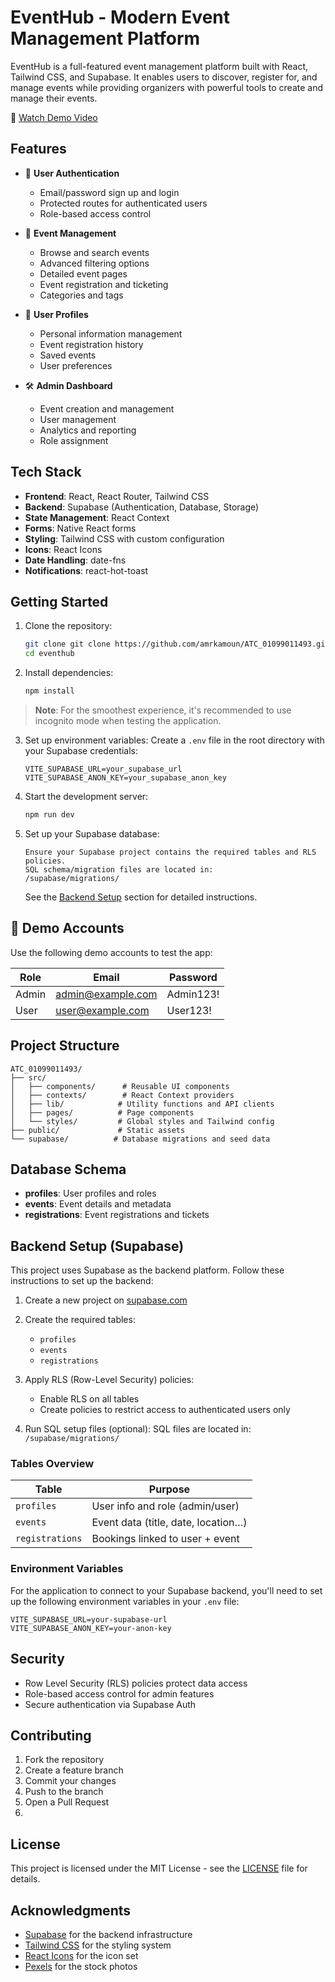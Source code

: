 # EventHub - Modern Event Management Platform

EventHub is a full-featured event management platform built with React, Tailwind CSS, and Supabase. It enables users to discover, register for, and manage events while providing organizers with powerful tools to create and manage their events.

🎥 [Watch Demo Video](https://drive.google.com/file/d/1DyZXsMKkv_15FctrKz7IUm6BS2ASbNMJ/view?usp=sharing)

## Features

- 🔐 **User Authentication**
  - Email/password sign up and login
  - Protected routes for authenticated users
  - Role-based access control

- 📅 **Event Management**
  - Browse and search events
  - Advanced filtering options
  - Detailed event pages
  - Event registration and ticketing
  - Categories and tags

- 👤 **User Profiles**
  - Personal information management
  - Event registration history
  - Saved events
  - User preferences

- 🛠 **Admin Dashboard**
  - Event creation and management
  - User management
  - Analytics and reporting
  - Role assignment

## Tech Stack

- **Frontend**: React, React Router, Tailwind CSS
- **Backend**: Supabase (Authentication, Database, Storage)
- **State Management**: React Context
- **Forms**: Native React forms
- **Styling**: Tailwind CSS with custom configuration
- **Icons**: React Icons
- **Date Handling**: date-fns
- **Notifications**: react-hot-toast

## Getting Started

1. Clone the repository:
   ```bash
   git clone git clone https://github.com/amrkamoun/ATC_01099011493.git
   cd eventhub
   ```

2. Install dependencies:
   ```bash
   npm install
   ```

> **Note**: For the smoothest experience, it's recommended to use incognito mode when testing the application.

3. Set up environment variables:
   Create a `.env` file in the root directory with your Supabase credentials:
   ```
   VITE_SUPABASE_URL=your_supabase_url
   VITE_SUPABASE_ANON_KEY=your_supabase_anon_key
   ```

4. Start the development server:
   ```bash
   npm run dev
   ```

5. Set up your Supabase database:
   ```
   Ensure your Supabase project contains the required tables and RLS policies.
   SQL schema/migration files are located in:
   /supabase/migrations/
   ```
   See the [Backend Setup](#backend-setup-supabase) section for detailed instructions.

## 🔐 Demo Accounts

Use the following demo accounts to test the app:

| Role  | Email              | Password  |
|-------|-------------------|-----------|
| Admin | admin@example.com | Admin123! |
| User  | user@example.com  | User123!  |

## Project Structure

```
ATC_01099011493/
├── src/
│   ├── components/      # Reusable UI components
│   ├── contexts/        # React Context providers
│   ├── lib/            # Utility functions and API clients
│   ├── pages/          # Page components
│   └── styles/         # Global styles and Tailwind config
├── public/             # Static assets
└── supabase/          # Database migrations and seed data
```

## Database Schema

- **profiles**: User profiles and roles
- **events**: Event details and metadata
- **registrations**: Event registrations and tickets

## Backend Setup (Supabase)

This project uses Supabase as the backend platform. Follow these instructions to set up the backend:

1. Create a new project on [supabase.com](https://supabase.com/)
2. Create the required tables:
   - `profiles`
   - `events`
   - `registrations`

3. Apply RLS (Row-Level Security) policies:
   - Enable RLS on all tables
   - Create policies to restrict access to authenticated users only

4. Run SQL setup files (optional):
   SQL files are located in:
   `/supabase/migrations/`

### Tables Overview

| Table        | Purpose                              |
|--------------|---------------------------------------|
| `profiles`   | User info and role (admin/user)       |
| `events`     | Event data (title, date, location…)   |
| `registrations` | Bookings linked to user + event     |

### Environment Variables

For the application to connect to your Supabase backend, you'll need to set up the following environment variables in your `.env` file:

```
VITE_SUPABASE_URL=your-supabase-url
VITE_SUPABASE_ANON_KEY=your-anon-key
```

## Security

- Row Level Security (RLS) policies protect data access
- Role-based access control for admin features
- Secure authentication via Supabase Auth

## Contributing

1. Fork the repository
2. Create a feature branch
3. Commit your changes
4. Push to the branch
5. Open a Pull Request
6. 
## License

This project is licensed under the MIT License - see the [LICENSE](LICENSE) file for details.

## Acknowledgments

- [Supabase](https://supabase.com/) for the backend infrastructure
- [Tailwind CSS](https://tailwindcss.com/) for the styling system
- [React Icons](https://react-icons.github.io/react-icons/) for the icon set
- [Pexels](https://www.pexels.com/) for the stock photos


